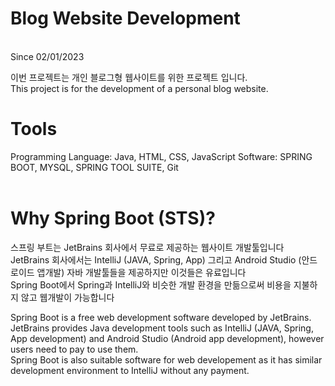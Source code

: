 # Blog Website Development
<br> Since 02/01/2023

이번 프로젝트는 개인 블로그형 웹사이트를 위한 프로젝트 입니다.<br>
This project is for the development of a personal blog website.

# Tools
Programming Language: Java, HTML, CSS, JavaScript
Software: SPRING BOOT, MYSQL, SPRING TOOL SUITE, Git
<br>
<br>
# Why Spring Boot (STS)?
스프링 부트는 JetBrains 회사에서 무료로 제공하는 웹사이트 개발툴입니다<br>
JetBrains 회사에서는 IntelliJ (JAVA, Spring, App) 그리고 Android Studio (안드로이드 앱개발) 자바 개발툴들을 제공하지만 이것들은 유료입니다<br>
Spring Boot에서 Spring과 IntelliJ와 비슷한 개발 환경을 만듦으로써 비용을 지불하지 않고 웹개발이 가능합니다<br>

Spring Boot is a free web development software developed by JetBrains.<br>
JetBrains provides Java development tools such as IntelliJ (JAVA, Spring, App development) and Android Studio (Android app development), however users need to pay to use them.<br>
Spring Boot is also suitable software for web developement as it has similar development environment to IntelliJ without any payment.



